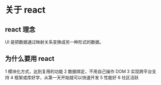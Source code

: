 # 关于 react

## react 理念
UI 是把数据通过映射关系变换成另一种形式的数据。

## 为什么要用 react

1 模块化方式，达到复用的功能
2 数据绑定，不用自己操作 DOM
3 实现跨平台支持
4 框架或库好学，从第一天开始就可以快速开发
5 性能好
6 社区活跃


